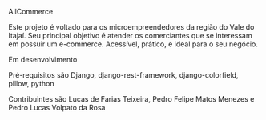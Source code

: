 AllCommerce

Este projeto é voltado para os microempreendedores da região do Vale do Itajaí. Seu principal objetivo é atender os comerciantes que se interessam em possuir um e-commerce. Acessível, prático, e ideal para o seu negócio.

Em desenvolvimento

Pré-requisitos são Django, django-rest-framework, django-colorfield, pillow, python

Contribuintes são Lucas de Farias Teixeira, Pedro Felipe Matos Menezes e Pedro Lucas Volpato da Rosa
